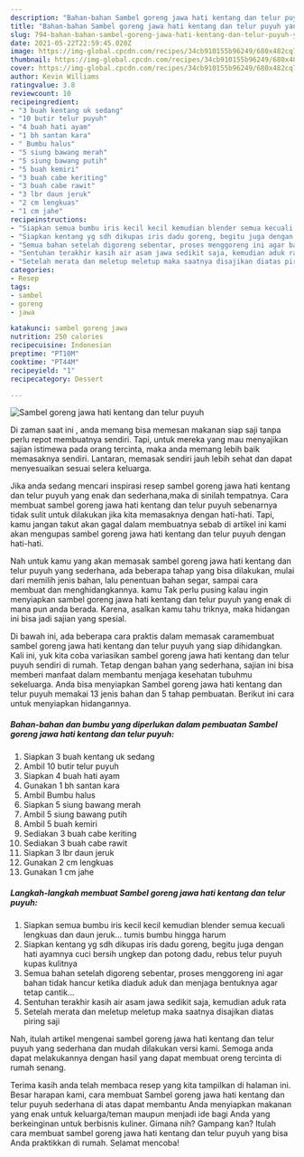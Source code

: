 ```yaml
---
description: "Bahan-bahan Sambel goreng jawa hati kentang dan telur puyuh yang lezat Untuk Jualan"
title: "Bahan-bahan Sambel goreng jawa hati kentang dan telur puyuh yang lezat Untuk Jualan"
slug: 794-bahan-bahan-sambel-goreng-jawa-hati-kentang-dan-telur-puyuh-yang-lezat-untuk-jualan
date: 2021-05-22T22:59:45.020Z
image: https://img-global.cpcdn.com/recipes/34cb910155b96249/680x482cq70/sambel-goreng-jawa-hati-kentang-dan-telur-puyuh-foto-resep-utama.jpg
thumbnail: https://img-global.cpcdn.com/recipes/34cb910155b96249/680x482cq70/sambel-goreng-jawa-hati-kentang-dan-telur-puyuh-foto-resep-utama.jpg
cover: https://img-global.cpcdn.com/recipes/34cb910155b96249/680x482cq70/sambel-goreng-jawa-hati-kentang-dan-telur-puyuh-foto-resep-utama.jpg
author: Kevin Williams
ratingvalue: 3.8
reviewcount: 10
recipeingredient:
- "3 buah kentang uk sedang"
- "10 butir telur puyuh"
- "4 buah hati ayam"
- "1 bh santan kara"
- " Bumbu halus"
- "5 siung bawang merah"
- "5 siung bawang putih"
- "5 buah kemiri"
- "3 buah cabe keriting"
- "3 buah cabe rawit"
- "3 lbr daun jeruk"
- "2 cm lengkuas"
- "1 cm jahe"
recipeinstructions:
- "Siapkan semua bumbu iris kecil kecil kemudian blender semua kecuali lengkuas dan daun jeruk... tumis bumbu hingga harum"
- "Siapkan kentang yg sdh dikupas iris dadu goreng, begitu juga dengan hati ayamnya cuci bersih ungkep dan potong dadu, rebus telur puyuh kupas kulitnya"
- "Semua bahan setelah digoreng sebentar, proses menggoreng ini agar bahan tidak hancur ketika diaduk aduk dan menjaga bentuknya agar tetap cantik..."
- "Sentuhan terakhir kasih air asam jawa sedikit saja, kemudian aduk rata"
- "Setelah merata dan meletup meletup maka saatnya disajikan diatas piring saji"
categories:
- Resep
tags:
- sambel
- goreng
- jawa

katakunci: sambel goreng jawa 
nutrition: 250 calories
recipecuisine: Indonesian
preptime: "PT10M"
cooktime: "PT44M"
recipeyield: "1"
recipecategory: Dessert

---
```



![Sambel goreng jawa hati kentang dan telur puyuh](https://img-global.cpcdn.com/recipes/34cb910155b96249/680x482cq70/sambel-goreng-jawa-hati-kentang-dan-telur-puyuh-foto-resep-utama.jpg)

Di zaman  saat ini , anda memang bisa memesan makanan siap saji tanpa perlu repot membuatnya sendiri. Tapi, untuk mereka yang mau menyajikan sajian istimewa pada orang tercinta, maka anda memang lebih baik memasaknya sendiri. Lantaran, memasak sendiri jauh lebih sehat dan dapat menyesuaikan sesuai selera keluarga.

Jika anda sedang mencari inspirasi resep sambel goreng jawa hati kentang dan telur puyuh yang enak dan sederhana,maka di sinilah tempatnya. Cara membuat sambel goreng jawa hati kentang dan telur puyuh  sebenarnya tidak sulit untuk dilakukan jika kita memasaknya dengan hati-hati. Tapi, kamu jangan takut akan gagal dalam membuatnya 
sebab di artikel ini kami akan mengupas sambel goreng jawa hati kentang dan telur puyuh dengan hati-hati.  



Nah untuk kamu yang akan memasak sambel goreng jawa hati kentang dan telur puyuh yang sederhana, ada beberapa tahap yang bisa dilakukan, mulai dari memilih jenis bahan, lalu penentuan bahan segar, sampai cara membuat dan menghidangkannya. kamu Tak perlu pusing kalau ingin menyiapkan sambel goreng jawa hati kentang dan telur puyuh yang enak di mana pun anda berada. Karena, asalkan kamu  tahu triknya, maka hidangan ini bisa jadi sajian yang spesial.

Di bawah ini, ada beberapa cara praktis  dalam memasak caramembuat sambel goreng jawa hati kentang dan telur puyuh yang siap dihidangkan. Kali ini, yuk kita coba variasikan sambel goreng jawa hati kentang dan telur puyuh sendiri di rumah. Tetap dengan bahan yang sederhana, sajian ini bisa memberi manfaat dalam membantu menjaga kesehatan tubuhmu sekeluarga. Anda bisa menyiapkan Sambel goreng jawa hati kentang dan telur puyuh memakai 13 jenis bahan dan 5 tahap pembuatan. Berikut ini cara untuk menyiapkan hidangannya.

<!--inarticleads1-->

##### Bahan-bahan dan bumbu yang diperlukan dalam pembuatan Sambel goreng jawa hati kentang dan telur puyuh:

1. Siapkan 3 buah kentang uk sedang
1. Ambil 10 butir telur puyuh
1. Siapkan 4 buah hati ayam
1. Gunakan 1 bh santan kara
1. Ambil  Bumbu halus
1. Siapkan 5 siung bawang merah
1. Ambil 5 siung bawang putih
1. Ambil 5 buah kemiri
1. Sediakan 3 buah cabe keriting
1. Sediakan 3 buah cabe rawit
1. Siapkan 3 lbr daun jeruk
1. Gunakan 2 cm lengkuas
1. Gunakan 1 cm jahe




<!--inarticleads2-->

##### Langkah-langkah membuat Sambel goreng jawa hati kentang dan telur puyuh:

1. Siapkan semua bumbu iris kecil kecil kemudian blender semua kecuali lengkuas dan daun jeruk... tumis bumbu hingga harum
1. Siapkan kentang yg sdh dikupas iris dadu goreng, begitu juga dengan hati ayamnya cuci bersih ungkep dan potong dadu, rebus telur puyuh kupas kulitnya
1. Semua bahan setelah digoreng sebentar, proses menggoreng ini agar bahan tidak hancur ketika diaduk aduk dan menjaga bentuknya agar tetap cantik...
1. Sentuhan terakhir kasih air asam jawa sedikit saja, kemudian aduk rata
1. Setelah merata dan meletup meletup maka saatnya disajikan diatas piring saji




Nah, itulah artikel mengenai  sambel goreng jawa hati kentang dan telur puyuh  yang sederhana dan mudah dilakukan versi kami. Semoga anda dapat melakukannya dengan hasil yang dapat membuat oreng tercinta di rumah senang. 

Terima kasih anda telah membaca resep yang kita tampilkan di halaman ini. Besar harapan kami, cara membuat  Sambel goreng jawa hati kentang dan telur puyuh sederhana di atas dapat membantu Anda menyiapkan makanan yang enak untuk keluarga/teman maupun menjadi ide bagi Anda yang berkeinginan untuk berbisnis kuliner. Gimana nih? Gampang kan? Itulah cara membuat sambel goreng jawa hati kentang dan telur puyuh yang bisa Anda praktikkan di rumah. Selamat mencoba!


